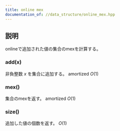 ```yaml
---
title: online mex
documentation_of: //data_structure/online_mex.hpp
---
```


## 説明

onlineで追加された値の集合のmexを計算する。

### add(x)

非負整数 $x$ を集合に追加する。 amortized $O(1)$

### mex()

集合のmexを返す。 amortized $O(1)$

### size()

追加した値の個数を返す。 $O(1)$
